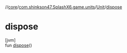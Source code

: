 //[core](../../../index.md)/[com.shinkson47.SplashX6.game.units](../index.md)/[Unit](index.md)/[dispose](dispose.md)

# dispose

[jvm]\
fun [dispose](dispose.md)()

